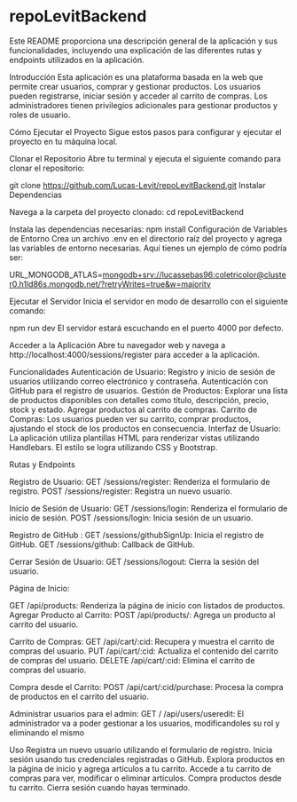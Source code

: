 # repoLevitBackend

Este README proporciona una descripción general de la aplicación y sus funcionalidades, incluyendo una explicación de las diferentes rutas y endpoints utilizados en la aplicación.

Introducción
Esta aplicación es una plataforma basada en la web que permite crear usuarios, comprar y gestionar productos. Los usuarios pueden registrarse, iniciar sesión y acceder al carrito de compras. Los administradores tienen privilegios adicionales para gestionar productos y roles de usuario.

Cómo Ejecutar el Proyecto
Sigue estos pasos para configurar y ejecutar el proyecto en tu máquina local.

Clonar el Repositorio
Abre tu terminal y ejecuta el siguiente comando para clonar el repositorio:


git clone <https://github.com/Lucas-Levit/repoLevitBackend.git>
Instalar Dependencias

Navega a la carpeta del proyecto clonado:
cd repoLevitBackend

Instala las dependencias necesarias:
npm install
Configuración de Variables de Entorno
Crea un archivo .env en el directorio raíz del proyecto y agrega las variables de entorno necesarias. Aquí tienes un ejemplo de cómo podría ser:


URL_MONGODB_ATLAS=<mongodb+srv://lucassebas96:coletricolor@cluster0.h1ld86s.mongodb.net/?retryWrites=true&w=majority>


Ejecutar el Servidor
Inicia el servidor en modo de desarrollo con el siguiente comando:


npm run dev
El servidor estará escuchando en el puerto 4000 por defecto.

Acceder a la Aplicación
Abre tu navegador web y navega a http://localhost:4000/sessions/register para acceder a la aplicación.

Funcionalidades
Autenticación de Usuario:
Registro y inicio de sesión de usuarios utilizando correo electrónico y contraseña.
Autenticación con GitHub para el registro de usuarios.
Gestión de Productos:
Explorar una lista de productos disponibles con detalles como título, descripción, precio, stock y estado.
Agregar productos al carrito de compras.
Carrito de Compras:
Los usuarios pueden ver su carrito, comprar productos, ajustando el stock de los productos en consecuencia.
Interfaz de Usuario:
La aplicación utiliza plantillas HTML para renderizar vistas utilizando Handlebars.
El estilo se logra utilizando CSS y Bootstrap.

Rutas y Endpoints

Registro de Usuario:
GET /sessions/register: Renderiza el formulario de registro.
POST /sessions/register: Registra un nuevo usuario.

Inicio de Sesión de Usuario:
GET /sessions/login: Renderiza el formulario de inicio de sesión.
POST /sessions/login: Inicia sesión de un usuario.

Registro de GitHub :
GET /sessions/githubSignUp: Inicia el registro de GitHub.
GET /sessions/github: Callback de GitHub.

Cerrar Sesión de Usuario:
GET /sessions/logout: Cierra la sesión del usuario.

Página de Inicio:

GET /api/products: Renderiza la página de inicio con listados de productos.
Agregar Producto al Carrito:
POST /api/products/: Agrega un producto al carrito del usuario.

Carrito de Compras:
GET /api/cart/:cid: Recupera y muestra el carrito de compras del usuario.
PUT /api/cart/:cid: Actualiza el contenido del carrito de compras del usuario.
DELETE /api/cart/:cid: Elimina el carrito de compras del usuario.

Compra desde el Carrito:
POST /api/cart/:cid/purchase: Procesa la compra de productos en el carrito del usuario.

Administrar usuarios para el admin:
GET / /api/users/useredit: El administrador va a poder gestionar a los usuarios, modificandoles su rol y eliminando el mismo

Uso
Registra un nuevo usuario utilizando el formulario de registro.
Inicia sesión usando tus credenciales registradas o GitHub.
Explora productos en la página de inicio y agrega artículos a tu carrito.
Accede a tu carrito de compras para ver, modificar o eliminar artículos.
Compra productos desde tu carrito.
Cierra sesión cuando hayas terminado.